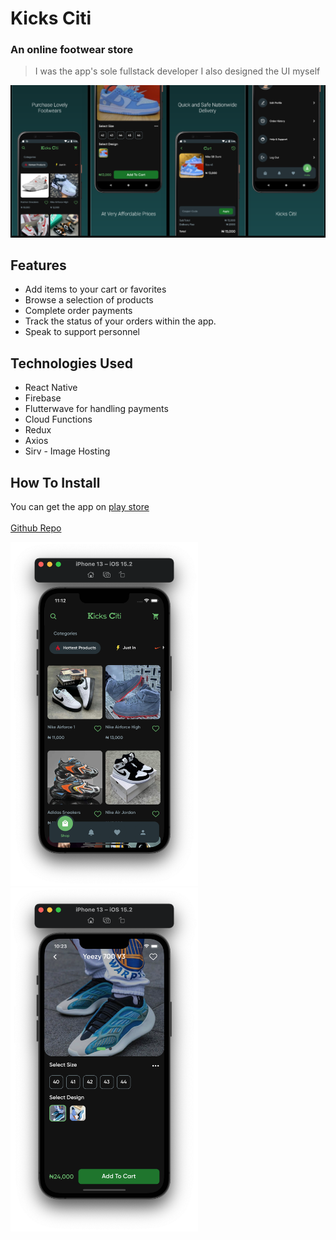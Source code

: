 # Kicks Citi
### An online footwear store
> I was the app's sole fullstack developer
> I also designed the UI myself

![App Screens](IMG/longmockup.png)
## Features
- Add items to your cart or favorites
- Browse a selection of products
- Complete order payments
- Track the status of your orders within the app.
- Speak to support personnel 
## Technologies Used
- React Native
- Firebase
- Flutterwave for handling payments
- Cloud Functions
- Redux
- Axios
- Sirv - Image Hosting

## How To Install
You can get the app on [play store](https://play.google.com/store/apps/details?id=com.my.ben.kicksciti)
<br/>
<br/>
[Github Repo](
https://github.com/benjamineruvieru/kicksciti)

<p float="left">
<img src="IMG/kicksciti.png" width="300" height="550">
<img src="IMG/detailspage.png" width="300" height="550">
</p>